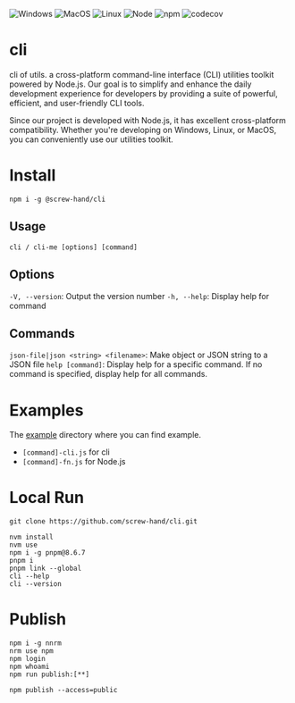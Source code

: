 ![Windows](https://img.shields.io/badge/-Windows-blue?logo=windows)
![MacOS](https://img.shields.io/badge/-MaOS-lightgrey?logo=apple)
![Linux](https://img.shields.io/badge/-Linux-orange?logo=linux)
![Node](https://img.shields.io/node/v/@screw-hand/cli)
![npm](https://img.shields.io/npm/v/@screw-hand/cli)
![codecov](https://codecov.io/gh/screw-hand/cli/branch/main/graph/badge.svg)

# cli

cli of utils. a cross-platform command-line interface (CLI) utilities toolkit powered by Node.js. Our goal is to simplify and enhance the daily development experience for developers by providing a suite of powerful, efficient, and user-friendly CLI tools.

Since our project is developed with Node.js, it has excellent cross-platform compatibility. Whether you're developing on Windows, Linux, or MacOS, you can conveniently use our utilities toolkit.

# Install

```shell
npm i -g @screw-hand/cli
```

## Usage

```shell
cli / cli-me [options] [command]
```

## Options

`-V, --version`: Output the version number
`-h, --help`: Display help for command

## Commands

`json-file|json <string> <filename>`: Make object or JSON string to a JSON file
`help [command]`: Display help for a specific command. If no command is specified, display help for all commands.

# Examples

The [example](./example) directory where you can find example.

- `[command]-cli.js` for cli
- `[command]-fn.js` for Node.js

# Local Run

```shell
git clone https://github.com/screw-hand/cli.git
```

```shell
nvm install
nvm use
npm i -g pnpm@8.6.7
pnpm i
pnpm link --global
cli --help
cli --version
```

# Publish

```shell
npm i -g nnrm
nrm use npm
npm login
npm whoami
npm run publish:[**]
```

```shell
npm publish --access=public
```
